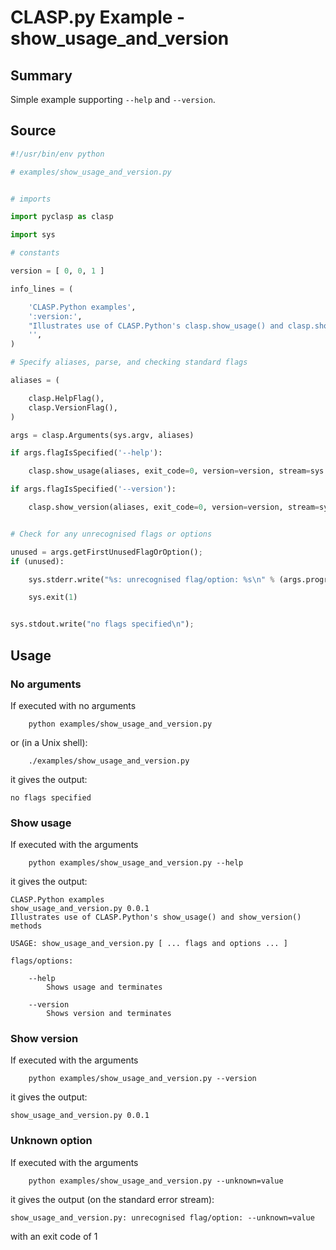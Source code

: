 # CLASP.py Example - **show_usage_and_version**

## Summary

Simple example supporting ```--help``` and ```--version```.

## Source

```python
#!/usr/bin/env python

# examples/show_usage_and_version.py


# imports

import pyclasp as clasp

import sys

# constants

version = [ 0, 0, 1 ]

info_lines = (

    'CLASP.Python examples',
    ':version:',
    "Illustrates use of CLASP.Python's clasp.show_usage() and clasp.show_version() methods",
	'',
)

# Specify aliases, parse, and checking standard flags

aliases = (

    clasp.HelpFlag(),
    clasp.VersionFlag(),
)

args = clasp.Arguments(sys.argv, aliases)

if args.flagIsSpecified('--help'):

    clasp.show_usage(aliases, exit_code=0, version=version, stream=sys.stdout, info_lines = info_lines)

if args.flagIsSpecified('--version'):

    clasp.show_version(aliases, exit_code=0, version=version, stream=sys.stdout)


# Check for any unrecognised flags or options

unused = args.getFirstUnusedFlagOrOption();
if (unused):

    sys.stderr.write("%s: unrecognised flag/option: %s\n" % (args.program_name, unused))

    sys.exit(1)


sys.stdout.write("no flags specified\n");

```

## Usage

### No arguments

If executed with no arguments

```
    python examples/show_usage_and_version.py
```

or (in a Unix shell):

```
    ./examples/show_usage_and_version.py
```

it gives the output:

```
no flags specified
```

### Show usage

If executed with the arguments

```
    python examples/show_usage_and_version.py --help
```

it gives the output:

```
CLASP.Python examples
show_usage_and_version.py 0.0.1
Illustrates use of CLASP.Python's show_usage() and show_version() methods

USAGE: show_usage_and_version.py [ ... flags and options ... ]

flags/options:

	--help
		Shows usage and terminates

	--version
		Shows version and terminates
```

### Show version

If executed with the arguments

```
    python examples/show_usage_and_version.py --version
```

it gives the output:

```
show_usage_and_version.py 0.0.1
```

### Unknown option

If executed with the arguments

```
    python examples/show_usage_and_version.py --unknown=value
```

it gives the output (on the standard error stream):

```
show_usage_and_version.py: unrecognised flag/option: --unknown=value
```

with an exit code of 1

